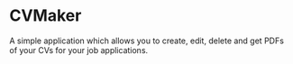 # CVMaker
A simple application which allows you to create, edit, delete and get PDFs of your CVs for your job applications.
